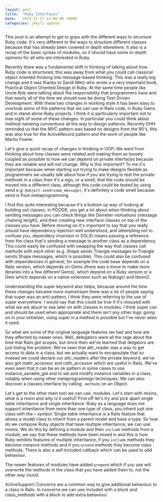```yaml
---
layout: post
title:  "Ruby Interfaces"
date:   2023-11-17 13:00:00 +0000
categories: jekyll update
---
```


This post is an attempt to get to grips with the different ways to structure Ruby code. It's very different to the ways to structure different classes because that has already been covered in depth elsewhere. It also is a recap of the basic syntax of modules, so it should have some in-depth opinions for all who are interested in Ruby.

Recently there was a fundamental shift in thinking of talking about how Ruby code is structured, this was away from what you could call classical object oriented thinking into message-based thinking. This was a really big change and it was thanks to Sandi Metz who wrote a a very important book, Practical Object Oriented Design in Ruby. At the same time people like Uncle Bob were talking about the responsibility that programmers have and that nearly all of the time we should now be doing Test-Driven Development. With these two changes in working style it has been easy to overlook some of the patterns that we can use in Rails code, in Ruby Gems and in stand-alone Ruby projects. I think it is particularly important not to lose sight of some of these changes. In particular you could think about method nameing conventions all the way to design patterns. Recently DHH reminded us that the MVC pattern was based on designs from the 90's, this was also true for the ActiveRecord pattern and the work of people like Martin Fowler.

Let's give a quick recap of changes in thinking in OOP; We went from thinking about how classes were related and making them as loosely coupled as possible to how we can depend on private interfaces because they are reliable and will not change. Why is this important? To me it's important because when starting out trying to make designs flexible as programmers we usually talk about how if you are trying to test the private methods in a class then it's a sign, or a smell, that the code should be moved into a different class, although this code could be tested by using send e.g. `@object.send(some_message)`, it's definitely a code smell because send is from metaprogramming.

I find this quite interesting because it's a bottom up way of looking at building out classes, in POODR, you get a lot about when thinking about sending messages you can check things like Demeter violoations (message chaining length), and then creating new interface classes on top of the classes you have. Before moving on it's important to say that you really should have dependency injection well understood, and attempting not to confuse you, dependecy *inversion* in SOLID means passing a reference from the class that's sending a message to another class as a dependency. This could easily be confused with swapping the way that classes call methods with each other (e.g. Shape sends Triangle messages to Triangle sends Shape messages, which is possible). This could also be confused with dependencies in general, for example the code base depends on a Rails version, which depends on Gems (there was a move to make more libraries into a few different Gems), which depend on a Ruby version or a Gem which depends on a native extension such as Nokogiri and libxml2.

Understanding the super keyword also helps, because around the time these changes became more mainstream there was a lot of people saying that super was an anti-pattern, I think they were referring to the use of super everywhere. I would say that this could be true if it's misused with what we are about to see later on with classes in modules. I think super can and should be used when appropriate and there isn't any other logic going on in your initializer, using super in a method is possible but I've never seen it used.

So what are some of the original language features we had and how are they affected by newer ones. Well, delegators were all the rage about the time that Rails got scopes, but since then we've learned that delgators are just hiding the problem. We've seen that attr_reader was a way to get access to data in a class, but we actually want to encapsulate that so instead we could declare our attr_readers after the private keyword, we've also got mattr_accessor and cattr_accessor which are useful in Rails. We've even seen that it can be an ok pattern in some cases to use instance_variable_get and to set and modify instance variables in a class, notably when using other metaprogrammign techniques. We can also discover a classes interface by calling `.methods` on an Object.

Let's get to the other main tool we can use, modules. Let's start with mixins, what is a mixin and why is it useful? First off let's try and pick apart single table inheritance and single inheritance. Ruby as a language does not support inheritance from more than one type of class, you inherit just one class with the `<` symbol. Single *table* inheritance is a Rails feature that allows a model class to inherit from a parent model and have a type. So how do we compose Ruby objects that have multiple inheritance; we can use mixins. We do this by defining a module and then `include` methods from a module, we say that these methods have been mixed in and this is how Ruby exhibits features of multiple inheritance, if you `include` methods they become instance methods and if you `extend` methods they become class methods. There is also a self.included callback which can be used to add behaviour.

The newer features of modules have added `prepend` which if you use will overwrite the methods in the class that you have added them to, not the other way round.

ActiveSupport::Concerns are a common way to give additional behaviour to a class in Rails. In concerns we can use included with a block and class_methods with a block to add extra behaviour.